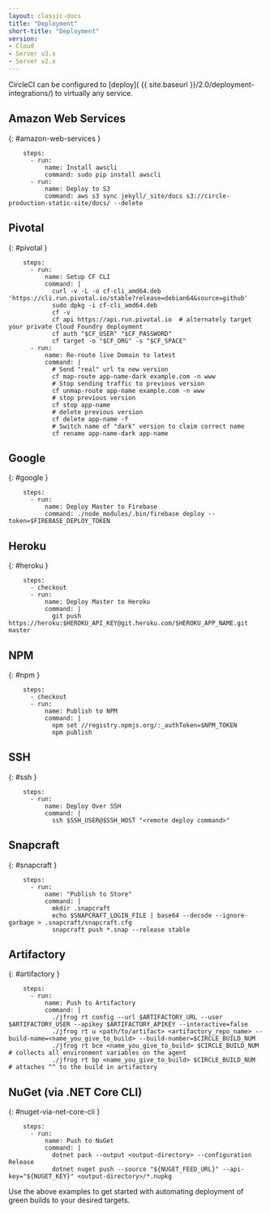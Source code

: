 ```yaml
---
layout: classic-docs
title: "Deployment"
short-title: "Deployment"
version:
- Cloud
- Server v3.x
- Server v2.x
---
```


CircleCI can be configured to [deploy](  {{ site.baseurl }}/2.0/deployment-integrations/) to virtually any service.


## Amazon Web Services
{: #amazon-web-services }

```
    steps:
      - run:
          name: Install awscli
          command: sudo pip install awscli
      - run:
          name: Deploy to S3
          command: aws s3 sync jekyll/_site/docs s3://circle-production-static-site/docs/ --delete
```

## Pivotal
{: #pivotal }

```
    steps:
      - run:
          name: Setup CF CLI
          command: |
            curl -v -L -o cf-cli_amd64.deb 'https://cli.run.pivotal.io/stable?release=debian64&source=github'
            sudo dpkg -i cf-cli_amd64.deb
            cf -v
            cf api https://api.run.pivotal.io  # alternately target your private Cloud Foundry deployment
            cf auth "$CF_USER" "$CF_PASSWORD"
            cf target -o "$CF_ORG" -s "$CF_SPACE"
      - run:
          name: Re-route live Domain to latest
          command: |
            # Send "real" url to new version
            cf map-route app-name-dark example.com -n www
            # Stop sending traffic to previous version
            cf unmap-route app-name example.com -n www
            # stop previous version
            cf stop app-name
            # delete previous version
            cf delete app-name -f
            # Switch name of "dark" version to claim correct name
            cf rename app-name-dark app-name
```


## Google
{: #google }

```
    steps:
      - run:
          name: Deploy Master to Firebase
          command: ./node_modules/.bin/firebase deploy --token=$FIREBASE_DEPLOY_TOKEN
```


## Heroku
{: #heroku }

```
    steps:
      - checkout
      - run:
          name: Deploy Master to Heroku
          command: |
            git push https://heroku:$HEROKU_API_KEY@git.heroku.com/$HEROKU_APP_NAME.git master
```

## NPM
{: #npm }

```
    steps:
      - checkout
      - run:
          name: Publish to NPM
          command: |
            npm set //registry.npmjs.org/:_authToken=$NPM_TOKEN
            npm publish
```

## SSH
{: #ssh }

```
    steps:
      - run:
          name: Deploy Over SSH
          command: |
            ssh $SSH_USER@$SSH_HOST "<remote deploy command>"
```

## Snapcraft
{: #snapcraft }

```
    steps:
      - run:
          name: "Publish to Store"
          command: |
            mkdir .snapcraft
            echo $SNAPCRAFT_LOGIN_FILE | base64 --decode --ignore-garbage > .snapcraft/snapcraft.cfg
            snapcraft push *.snap --release stable
```

## Artifactory
{: #artifactory }

```
    steps:
      - run:
          name: Push to Artifactory
          command: |
            ./jfrog rt config --url $ARTIFACTORY_URL --user $ARTIFACTORY_USER --apikey $ARTIFACTORY_APIKEY --interactive=false
            ./jfrog rt u <path/to/artifact> <artifactory_repo_name> --build-name=<name_you_give_to_build> --build-number=$CIRCLE_BUILD_NUM
            ./jfrog rt bce <name_you_give_to_build> $CIRCLE_BUILD_NUM  # collects all environment variables on the agent
            ./jfrog rt bp <name_you_give_to_build> $CIRCLE_BUILD_NUM  # attaches ^^ to the build in artifactory
```

## NuGet (via .NET Core CLI)
{: #nuget-via-net-core-cli }

```
    steps:
      - run:
          name: Push to NuGet
          command: |
            dotnet pack --output <output-directory> --configuration Release
            dotnet nuget push --source "${NUGET_FEED_URL}" --api-key="${NUGET_KEY}" <output-directory>/*.nupkg
```

Use the above examples to get started with automating deployment of green builds to your desired targets.
